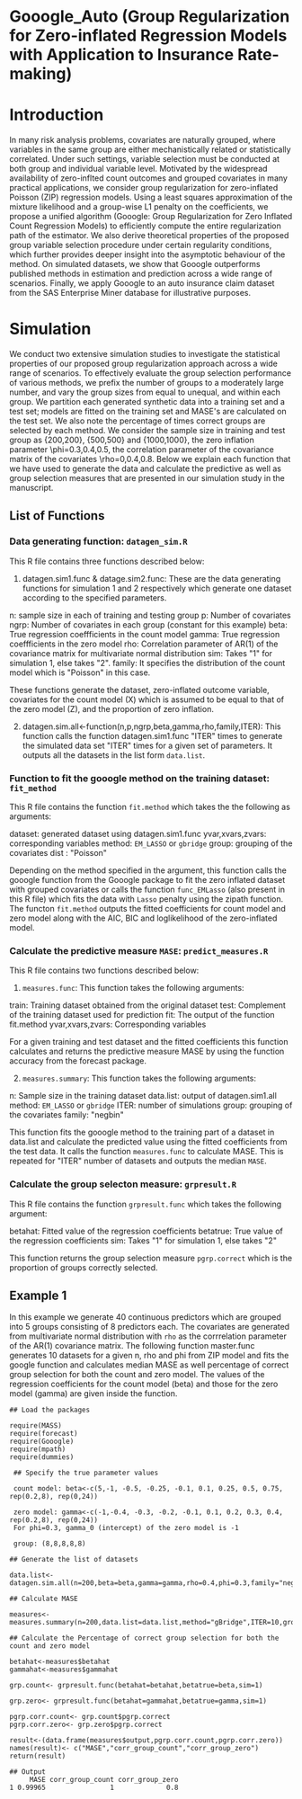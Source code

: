 # Gooogle_Auto (Group Regularization for Zero-inflated Regression Models with Application to Insurance Rate-making)
# Introduction
In many risk analysis problems, covariates are naturally grouped, where variables in the same group
are either mechanistically related or statistically correlated. Under such settings, variable selection
must be conducted at both group and individual variable level. Motivated by the widespread
availability of zero-inflted count outcomes and grouped covariates in many practical applications, we
consider group regularization for zero-inflated Poisson (ZIP) regression models. Using a least squares
approximation of the mixture likelihood and a group-wise L1 penalty on the coefficients, we propose
a unified algorithm (Gooogle: Group Regularization for Zero Inflated Count Regression Models)
to efficiently compute the entire regularization path of the estimator. We also derive theoretical
properties of the proposed group variable selection procedure under certain regularity conditions,
which further provides deeper insight into the asymptotic behaviour of the method. On simulated
datasets, we show that Gooogle outperforms published methods in estimation and prediction across
a wide range of scenarios. Finally, we apply Gooogle to an auto insurance claim dataset from the
SAS Enterprise Miner database for illustrative purposes.

# Simulation 
We conduct two extensive simulation studies to investigate the statistical properties of our proposed group regularization approach across a wide range of scenarios. To effectively evaluate the group selection performance of various methods, we prefix the number of groups to a moderately large number, and vary the group sizes from equal to unequal, and within each group. We partition each generated synthetic data into a training set and a test set; models are fitted on the training set and MASE's are calculated on the test set. We also note the percentage of times correct groups are selected by each method. We consider the sample size in training and test group as {200,200}, {500,500} and {1000,1000}, the zero inflation parameter \phi=0.3,0.4,0.5, the correlation parameter of the covariance matrix of the covariates \rho=0,0.4,0.8. Below we explain each function that we have used to generate the data and calculate the predictive as well as group selection measures that are presented in our simulation study in the manuscript.

## List of Functions

### Data generating function: `datagen_sim.R`
This R file contains three functions described below:

1. datagen.sim1.func & datage.sim2.func: These are the data generating functions for simulation 1 and 2 respectively which generate one dataset according to the specified parameters. 

n: sample size in each of training and testing group
p: Number of covariates
ngrp: Number of covariates in each group (constant for this example)
beta: True regression coeffficients in the count model
gamma: True regression coeffficients in the zero model
rho: Correlation parameter of AR(1) of the covariance matrix for multivariate normal distribution
sim: Takes "1" for simulation 1, else takes "2".
family: It specifies the distribution of the count model which is "Poisson" in this case. 

These functions generate the  dataset, zero-inflated outcome variable, covariates for the count model (X) which is assumed to be equal to that of the zero model (Z), and the proportion of zero inflation.

2. datagen.sim.all<-function(n,p,ngrp,beta,gamma,rho,family,ITER): This function calls the function datagen.sim1.func "ITER" times to generate the simulated data set "ITER" times for a given set of parameters. It outputs all the datasets in the list form `data.list`.

### Function to fit the gooogle method on the training dataset: `fit_method`
This R file contains the function `fit.method` which takes the the following as arguments:

dataset: generated dataset using datagen.sim1.func
yvar,xvars,zvars: corresponding variables
method: `EM_LASSO` or `gbridge` 
group: grouping of the covariates
dist : "Poisson"

Depending on the method specified in the argument, this function calls the gooogle function from the Gooogle package to fit the zero inflated dataset with grouped covariates or calls the function `func_EMLasso` (also present in this R file) which fits the data with `Lasso` penalty using the zipath function. The functon `fit.method` outputs the fitted coefficients for count model and zero model along with the AIC, BIC and loglikelihood of the zero-inflated model.

### Calculate the predictive measure `MASE`: `predict_measures.R`
This R file contains two functions described below:

1. `measures.func`: This function takes the following arguments:

train: Training dataset obtained from the original dataset 
test: Complement of the training dataset used for prediction
fit: The output of the function fit.method
yvar,xvars,zvars: Corresponding variables

For a given training and test dataset and the fitted coefficients this function calculates and returns the predictive measure MASE by using the function accuracy from the forecast package.

2. `measures.summary`: This function takes the following arguments:

n:  Sample size in the training dataset
data.list: output of datagen.sim1.all
method: `EM_LASSO` or `gbridge` 
ITER: number of simulations
group: grouping of the covariates
family: "negbin"

This function fits the gooogle method to the training part of a dataset in data.list and calculate the predicted value using the fitted coefficients from the test data. It calls the function `measures.func` to calculate MASE. This is repeated for "ITER" number of datasets and outputs the median `MASE`.

### Calculate the group selecton measure: `grpresult.R`

This R file contains the function `grpresult.func` which takes the following argument:

betahat: Fitted value of the regression coefficients
betatrue: True value of the regression coefficients
sim: Takes "1" for simulation 1, else takes "2"

This function returns the group selection measure `pgrp.correct` which is the proportion of groups correctly selected. 

## Example 1
In this example we generate 40 continuous predictors which are grouped into 5 groups consisting of 8 predictors each. The covariates are generated from multivariate normal distribution with `rho` as the corrrelation parameter of the AR(1) covariance matrix. The following function master.func generates 10 datasets for a given n, rho and phi from ZIP model and fits the google function and calculates median MASE as well percentage of correct group selection for both the count and zero model. The values of the regression coefficients for the count model (beta) and those for the zero model (gamma) are given inside the function. 

```
## Load the packages

require(MASS)
require(forecast)
require(Gooogle)
require(mpath)
require(dummies)
```

```
 ## Specify the true parameter values
  
 count model: beta<-c(5,-1, -0.5, -0.25, -0.1, 0.1, 0.25, 0.5, 0.75, rep(0.2,8), rep(0,24))    
    
 zero model: gamma<-c(-1,-0.4, -0.3, -0.2, -0.1, 0.1, 0.2, 0.3, 0.4, rep(0.2,8), rep(0,24))
 For phi=0.3, gamma_0 (intercept) of the zero model is -1
 
 group: (8,8,8,8,8)
   ```
    
  ```
 ## Generate the list of datasets
  
  data.list<-datagen.sim.all(n=200,beta=beta,gamma=gamma,rho=0.4,phi=0.3,family="negbin",sim=1,ITER=10)
  ```
  
  ```
 ## Calculate MASE
  
  measures<-measures.summary(n=200,data.list=data.list,method="gBridge",ITER=10,group=group,family="negbin")
  ```
  
  ```
  ## Calculate the Percentage of correct group selection for both the count and zero model
  
  betahat<-measures$betahat
  gammahat<-measures$gammahat
  
  grp.count<- grpresult.func(betahat=betahat,betatrue=beta,sim=1)
  
  grp.zero<- grpresult.func(betahat=gammahat,betatrue=gamma,sim=1)
  
  pgrp.corr.count<- grp.count$pgrp.correct
  pgrp.corr.zero<- grp.zero$pgrp.correct
  
  result<-(data.frame(measures$output,pgrp.corr.count,pgrp.corr.zero))
  names(result)<- c("MASE","corr_group_count","corr_group_zero")
  return(result)
  ```

 ```
 ## Output 
      MASE corr_group_count corr_group_zero
1 0.99965                1             0.8
```
